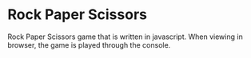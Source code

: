 # Rock Paper Scissors

Rock Paper Scissors game that is written in javascript. When viewing in browser, the game is played through the console.